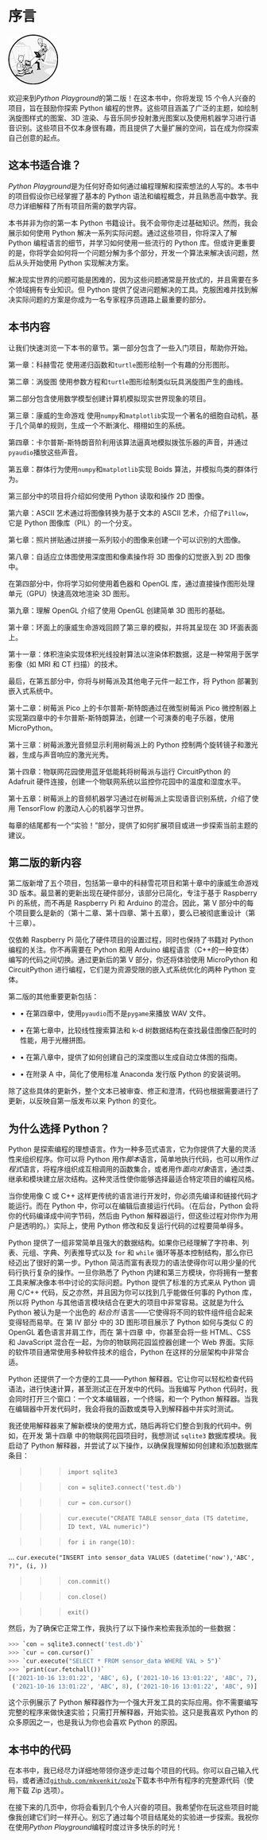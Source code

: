 # 序言

![](img/nsp-venkitachalam503045-circle-image.jpg)

欢迎来到*Python Playground*的第二版！在这本书中，你将发现 15 个令人兴奋的项目，旨在鼓励你探索 Python 编程的世界。这些项目涵盖了广泛的主题，如绘制涡旋图样式的图案、3D 渲染、与音乐同步投射激光图案以及使用机器学习进行语音识别。这些项目不仅本身很有趣，而且提供了大量扩展的空间，旨在成为你探索自己创意的起点。

## 这本书适合谁？

*Python Playground*是为任何好奇如何通过编程理解和探索想法的人写的。本书中的项目假设你已经掌握了基本的 Python 语法和编程概念，并且熟悉高中数学。我尽力详细解释了所有项目所需的数学内容。

本书并非为你的第一本 Python 书籍设计。我不会带你走过基础知识。然而，我会展示如何使用 Python 解决一系列实际问题。通过这些项目，你将深入了解 Python 编程语言的细节，并学习如何使用一些流行的 Python 库。但或许更重要的是，你将学会如何将一个问题分解为多个部分，开发一个算法来解决该问题，然后从头开始使用 Python 实现解决方案。

解决现实世界的问题可能是困难的，因为这些问题通常是开放式的，并且需要在多个领域拥有专业知识。但 Python 提供了促进问题解决的工具。克服困难并找到解决实际问题的方案是你成为一名专家程序员道路上最重要的部分。

## 本书内容

让我们快速浏览一下本书的章节。第一部分包含了一些入门项目，帮助你开始。

第一章：科赫雪花 使用递归函数和`turtle`图形绘制一个有趣的分形图形。

第二章：涡旋图 使用参数方程和`turtle`图形绘制类似玩具涡旋图产生的曲线。

第二部分包含使用数学模型创建计算机模拟现实世界现象的项目。

第三章：康威的生命游戏 使用`numpy`和`matplotlib`实现一个著名的细胞自动机，基于几个简单的规则，生成一个不断演化、栩栩如生的系统。

第四章：卡尔普斯-斯特朗音阶利用该算法逼真地模拟拨弦乐器的声音，并通过`pyaudio`播放这些声音。

第五章：群体行为使用`numpy`和`matplotlib`实现 Boids 算法，并模拟鸟类的群体行为。

第三部分中的项目将介绍如何使用 Python 读取和操作 2D 图像。

第六章：ASCII 艺术通过将图像转换为基于文本的 ASCII 艺术，介绍了`Pillow`，它是 Python 图像库（PIL）的一个分支。

第七章：照片拼贴通过拼接一系列较小的图像来创建一个可以识别的大图像。

第八章：自适应立体图使用深度图和像素操作将 3D 图像的幻觉嵌入到 2D 图像中。

在第四部分中，你将学习如何使用着色器和 OpenGL 库，通过直接操作图形处理单元（GPU）快速高效地渲染 3D 图形。

第九章：理解 OpenGL 介绍了使用 OpenGL 创建简单 3D 图形的基础。

第十章：环面上的康威生命游戏回顾了第三章的模拟，并将其呈现在 3D 环面表面上。

第十一章：体积渲染实现体积光线投射算法以渲染体积数据，这是一种常用于医学影像（如 MRI 和 CT 扫描）的技术。

最后，在第五部分中，你将与树莓派及其他电子元件一起工作，将 Python 部署到嵌入式系统中。

第十二章：树莓派 Pico 上的卡尔普斯-斯特朗通过在微型树莓派 Pico 微控制器上实现第四章中的卡尔普斯-斯特朗算法，创建一个可演奏的电子乐器，使用 MicroPython。

第十三章：树莓派激光音频显示利用树莓派上的 Python 控制两个旋转镜子和激光器，生成与声音响应的激光光秀。

第十四章：物联网花园使用蓝牙低能耗将树莓派与运行 CircuitPython 的 Adafruit 硬件连接，创建一个物联网系统以监控你花园中的温度和湿度水平。

第十五章：树莓派上的音频机器学习通过在树莓派上实现语音识别系统，介绍了使用 TensorFlow 的激动人心的机器学习世界。

每章的结尾都有一个“实验！”部分，提供了如何扩展项目或进一步探索当前主题的建议。

## 第二版的新内容

第二版新增了五个项目，包括第一章中的科赫雪花项目和第十章中的康威生命游戏 3D 版本。最显著的更新出现在硬件部分，该部分已简化，专注于基于 Raspberry Pi 的系统，而不再是 Raspberry Pi 和 Arduino 的混合。因此，第 V 部分中的每个项目要么是新的（第十二章、第十四章、第十五章），要么已被彻底重设计（第十三章）。

仅依赖 Raspberry Pi 简化了硬件项目的设置过程，同时也保持了书籍对 Python 编程的关注。你不再需要在 Python 和用 Arduino 编程语言（C++的一种变体）编写的代码之间切换。通过更新后的第 V 部分，你还将体验使用 MicroPython 和 CircuitPython 进行编程，它们是为资源受限的嵌入式系统优化的两种 Python 变体。

第二版的其他重要更新包括：

+   • 在第四章中，使用`pyaudio`而不是`pygame`来播放 WAV 文件。

+   • 在第七章中，比较线性搜索算法和 k-d 树数据结构在查找最佳图像匹配时的性能，用于光栅拼图。

+   • 在第八章中，提供了如何创建自己的深度图以生成自动立体图的指南。

+   • 在附录 A 中，简化了使用标准 Anaconda 发行版 Python 的安装说明。

除了这些具体的更新外，整个文本已被审查、修正和澄清，代码也根据需要进行了更新，以反映自第一版发布以来 Python 的变化。

## 为什么选择 Python？

Python 是探索编程的理想语言。作为一种多范式语言，它为你提供了大量的灵活性来组织程序。你可以将 Python 用作*脚本*语言，简单地执行代码，也可以用作*过程式*语言，将程序组织成互相调用的函数集合，或者用作*面向对象*语言，通过类、继承和模块建立层次结构。这种灵活性使你能够选择最适合特定项目的编程风格。

当你使用像 C 或 C++ 这样更传统的语言进行开发时，你必须先编译和链接代码才能运行。而在 Python 中，你可以在编辑后直接运行代码。（在后台，Python 会将你的代码编译成中间字节码，然后由 Python 解释器运行，但这些过程对你作为用户是透明的。）实际上，使用 Python 修改和反复运行代码的过程要简单得多。

Python 提供了一组非常简单且强大的数据结构。如果你已经理解了字符串、列表、元组、字典、列表推导式以及 `for` 和 `while` 循环等基本控制结构，那么你已经迈出了很好的第一步。Python 简洁而富有表现力的语法使得你可以用少量的代码行执行复杂的操作。一旦你熟悉了 Python 内建和第三方模块，你将拥有一整套工具来解决像本书中讨论的实际问题。Python 提供了标准的方式来从 Python 调用 C/C++ 代码，反之亦然，并且因为你可以找到几乎能做任何事的 Python 库，所以将 Python 与其他语言模块结合在更大的项目中非常容易。这就是为什么 Python 被认为是一个出色的 *粘合剂* 语言——它使得将不同的软件组件组合起来变得轻而易举。在 第 IV 部分 中的 3D 图形项目展示了 Python 如何与类似 C 的 OpenGL 着色语言并肩工作，而在 第十四章 中，你甚至会将一些 HTML、CSS 和 JavaScript 混合在一起，为你的物联网花园监控器创建一个 Web 界面。实际的软件项目通常使用多种软件技术的组合，Python 在这样的分层架构中非常合适。

Python 还提供了一个方便的工具——Python 解释器。它让你可以轻松检查代码语法，进行快速计算，甚至测试正在开发中的代码。当我编写 Python 代码时，我会同时打开三个窗口：一个文本编辑器，一个终端，和一个 Python 解释器。当我在编辑器中开发代码时，我会将我的函数或类导入到解释器中并实时测试。

我还使用解释器来了解新模块的使用方式，随后再将它们整合到我的代码中。例如，在开发 第十四章 中的物联网花园项目时，我想测试 `sqlite3` 数据库模块。我启动了 Python 解释器，并尝试了以下操作，以确保我理解如何创建和添加数据库条目：

>>> `import sqlite3`

>>> `con = sqlite3.connect('test.db')`

>>> `cur = con.cursor()`

>>> `cur.execute("CREATE TABLE sensor_data (TS datetime, ID text, VAL numeric)")`

>>> `for i in range(10):`

...   `cur.execute("INSERT into sensor_data VALUES (datetime('now'),'ABC',  ?)", (i, ))`

>>> `con.commit()`

>>> `con.close()`

>>> `exit()`

然后，为了确保它正常工作，我执行了以下操作来检索我添加的一些数据：

```py
>>> `con = sqlite3.connect('test.db')`
>>> `cur = con.cursor()`
>>> `cur.execute("SELECT * FROM sensor_data WHERE VAL > 5")`
>>> `print(cur.fetchall())`
[('2021-10-16 13:01:22', 'ABC', 6), ('2021-10-16 13:01:22', 'ABC', 7),
 ('2021-10-16 13:01:22', 'ABC', 8), ('2021-10-16 13:01:22', 'ABC', 9)]

```

这个示例展示了 Python 解释器作为一个强大开发工具的实际应用。你不需要编写完整的程序来做快速实验；只需打开解释器，开始实验。这只是我喜欢 Python 的众多原因之一，也是我认为你也会喜欢 Python 的原因。

## 本书中的代码

在本书中，我已经尽力详细地带领你逐步走过每个项目的代码。你可以自己输入代码，或者通过[`github.com/mkvenkit/pp2e`](https://github.com/mkvenkit/pp2e)下载本书中所有程序的完整源代码（使用下载 Zip 选项）。

在接下来的几页中，你将会看到几个令人兴奋的项目。我希望你在玩这些项目时能像我创建它们时一样开心。别忘了通过每个项目结尾处的实验进一步探索。我祝你在使用*Python Playground*编程时度过许多快乐的时光！
